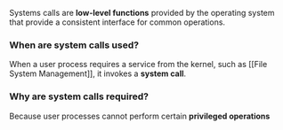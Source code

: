Systems calls are **low-level functions** provided by the operating system that provide a consistent interface for common operations.
### When are system calls used?
When a user process requires a service from the kernel, such as [[File System Management]], it invokes a **system call**.
### Why are system calls required?
Because user processes cannot perform certain **privileged operations**

